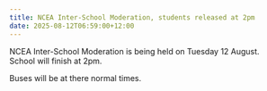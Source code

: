 ```yaml
---
title: NCEA Inter-School Moderation, students released at 2pm
date: 2025-08-12T06:59:00+12:00
---
```

NCEA Inter-School Moderation is being held on Tuesday 12 August.  
School will finish at 2pm.

Buses will be at there normal times.
